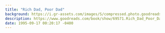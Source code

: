 ```yaml
---
title: "Rich Dad, Poor Dad"
background: https://i.gr-assets.com/images/S/compressed.photo.goodreads.com/books/1388211242l/69571._SY75_.jpg
description: https://www.goodreads.com/book/show/69571.Rich_Dad_Poor_Dad
date: 1995-09-17 00:20:17 -0400
---
```

